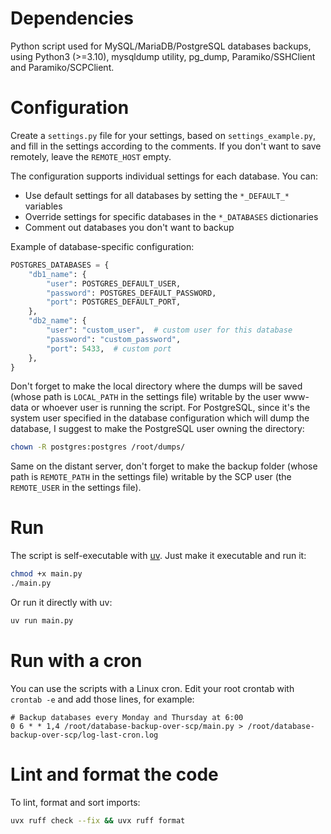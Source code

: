 # Dependencies

Python script used for MySQL/MariaDB/PostgreSQL databases backups, using Python3 (>=3.10), mysqldump utility, pg_dump, Paramiko/SSHClient and Paramiko/SCPClient.

# Configuration

Create a `settings.py` file for your settings, based on `settings_example.py`, and fill in the settings according to the comments. If you don't want to save remotely, leave the `REMOTE_HOST` empty.

The configuration supports individual settings for each database. You can:
- Use default settings for all databases by setting the `*_DEFAULT_*` variables
- Override settings for specific databases in the `*_DATABASES` dictionaries
- Comment out databases you don't want to backup

Example of database-specific configuration:
```python
POSTGRES_DATABASES = {
    "db1_name": {
        "user": POSTGRES_DEFAULT_USER,
        "password": POSTGRES_DEFAULT_PASSWORD,
        "port": POSTGRES_DEFAULT_PORT,
    },
    "db2_name": {
        "user": "custom_user",  # custom user for this database
        "password": "custom_password",
        "port": 5433,  # custom port
    },
}
```

Don't forget to make the local directory where the dumps will be saved (whose path is `LOCAL_PATH` in the settings file) writable by the user www-data or whoever user is running the script.
For PostgreSQL, since it's the system user specified in the database configuration which will dump the database, I suggest to make the PostgreSQL user owning the directory:
```sh
chown -R postgres:postgres /root/dumps/
```

Same on the distant server, don't forget to make the backup folder (whose path is `REMOTE_PATH` in the settings file) writable by the SCP user (the `REMOTE_USER` in the settings file).

# Run

The script is self-executable with [uv](https://docs.astral.sh/uv/). Just make it executable and run it:
```bash
chmod +x main.py
./main.py
```

Or run it directly with uv:
```bash
uv run main.py
```

# Run with a cron

You can use the scripts with a Linux cron. Edit your root crontab with `crontab -e` and add those lines, for example:

```
# Backup databases every Monday and Thursday at 6:00
0 6 * * 1,4 /root/database-backup-over-scp/main.py > /root/database-backup-over-scp/log-last-cron.log
```

# Lint and format the code

To lint, format and sort imports:
```bash
uvx ruff check --fix && uvx ruff format
```
